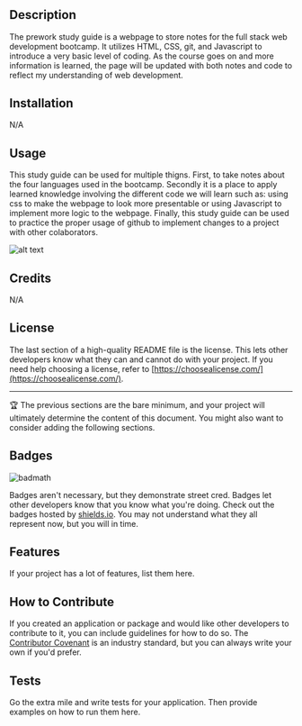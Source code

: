 # <Prework study guide webpage>

## Description

The prework study guide is a webpage to store notes for the full stack web development bootcamp. It utilizes HTML, CSS, git, and Javascript to introduce a very basic level of coding. As the course goes on and more information is learned, the page will be updated with both notes and code to reflect my understanding of web development.

## Installation

N/A

## Usage

This study guide can be used for multiple thigns. First, to take notes about the four languages used in the bootcamp. Secondly it is a place to apply learned knowledge involving the different code we will learn such as: using css to make the webpage to look more presentable or using Javascript to implement more logic to the webpage. Finally, this study guide can be used to practice the proper usage of github to implement changes to a project with other colaborators.

![alt text](assets/images/screenshot.png)

## Credits

N/A

## License

The last section of a high-quality README file is the license. This lets other developers know what they can and cannot do with your project. If you need help choosing a license, refer to [https://choosealicense.com/](https://choosealicense.com/).

---

🏆 The previous sections are the bare minimum, and your project will ultimately determine the content of this document. You might also want to consider adding the following sections.

## Badges

![badmath](https://img.shields.io/github/languages/top/nielsenjared/badmath)

Badges aren't necessary, but they demonstrate street cred. Badges let other developers know that you know what you're doing. Check out the badges hosted by [shields.io](https://shields.io/). You may not understand what they all represent now, but you will in time.

## Features

If your project has a lot of features, list them here.

## How to Contribute

If you created an application or package and would like other developers to contribute to it, you can include guidelines for how to do so. The [Contributor Covenant](https://www.contributor-covenant.org/) is an industry standard, but you can always write your own if you'd prefer.

## Tests

Go the extra mile and write tests for your application. Then provide examples on how to run them here.